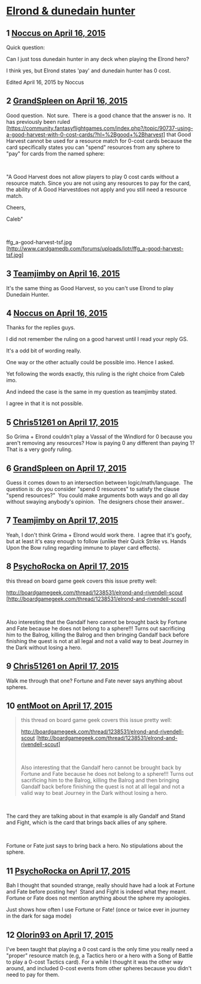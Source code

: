 # [Elrond &amp; dunedain hunter](https://community.fantasyflightgames.com/topic/171128-elrond-dunedain-hunter/)

## 1 [Noccus on April 16, 2015](https://community.fantasyflightgames.com/topic/171128-elrond-dunedain-hunter/?do=findComment&comment=1573958)

Quick question:

Can I just toss dunedain hunter in any deck when playing the Elrond hero?

I think yes, but Elrond states 'pay' and dunedain hunter has 0 cost.

Edited April 16, 2015 by Noccus

## 2 [GrandSpleen on April 16, 2015](https://community.fantasyflightgames.com/topic/171128-elrond-dunedain-hunter/?do=findComment&comment=1574005)

Good question.  Not sure.  There is a good chance that the answer is no.  It has previously been ruled [https://community.fantasyflightgames.com/index.php?/topic/90737-using-a-good-harvest-with-0-cost-cards/?hl=%2Bgood+%2Bharvest] that Good Harvest cannot be used for a resource match for 0-cost cards because the card specifically states you can "spend" resources from any sphere to "pay" for cards from the named sphere:

 

"A Good Harvest does not allow players to play 0 cost cards without a resource match. Since you are not using any resources to pay for the card, the ability of A Good Harvestdoes not apply and you still need a resource match.

Cheers,

Caleb"

 

ffg_a-good-harvest-tsf.jpg [http://www.cardgamedb.com/forums/uploads/lotr/ffg_a-good-harvest-tsf.jpg]

## 3 [Teamjimby on April 16, 2015](https://community.fantasyflightgames.com/topic/171128-elrond-dunedain-hunter/?do=findComment&comment=1574044)

It's the same thing as Good Harvest, so you can't use Elrond to play Dunedain Hunter.  

## 4 [Noccus on April 16, 2015](https://community.fantasyflightgames.com/topic/171128-elrond-dunedain-hunter/?do=findComment&comment=1574177)

Thanks for the replies guys.

I did not remember the ruling on a good harvest until I read your reply GS.

It's a odd bit of wording really.

One way or the other actually could be possible imo. Hence I asked.

Yet following the words exactly, this ruling is the right choice from Caleb imo.

And indeed the case is the same in my question as teamjimby stated.

I agree in that it is not possible.

## 5 [Chris51261 on April 17, 2015](https://community.fantasyflightgames.com/topic/171128-elrond-dunedain-hunter/?do=findComment&comment=1574761)

So Grima + Elrond couldn't play a Vassal of the Windlord for 0 because you aren't removing any resources? How is paying 0 any different than paying 1? That is a very goofy ruling.

## 6 [GrandSpleen on April 17, 2015](https://community.fantasyflightgames.com/topic/171128-elrond-dunedain-hunter/?do=findComment&comment=1574767)

Guess it comes down to an intersection between logic/math/language.  The question is: do you consider "spend 0 resources" to satisfy the clause "spend resources?"  You could make arguments both ways and go all day without swaying anybody's opinion.  The designers chose their answer..

## 7 [Teamjimby on April 17, 2015](https://community.fantasyflightgames.com/topic/171128-elrond-dunedain-hunter/?do=findComment&comment=1574867)

Yeah, I don't think Grima + Elrond would work there.  I agree that it's goofy, but at least it's easy enough to follow (unlike their Quick Strike vs. Hands Upon the Bow ruling regarding immune to player card effects).

## 8 [PsychoRocka on April 17, 2015](https://community.fantasyflightgames.com/topic/171128-elrond-dunedain-hunter/?do=findComment&comment=1575078)

this thread on board game geek covers this issue pretty well: 

http://boardgamegeek.com/thread/1238531/elrond-and-rivendell-scout [http://boardgamegeek.com/thread/1238531/elrond-and-rivendell-scout]

 

Also interesting that the Gandalf hero cannot be brought back by Fortune and Fate because he does not belong to a sphere!!! Turns out sacrificing him to the Balrog, killing the Balrog and then bringing Gandalf back before finishing the quest is not at all legal and not a valid way to beat Journey in the Dark without losing a hero.

## 9 [Chris51261 on April 17, 2015](https://community.fantasyflightgames.com/topic/171128-elrond-dunedain-hunter/?do=findComment&comment=1575125)

Walk me through that one? Fortune and Fate never says anything about spheres.

## 10 [entMoot on April 17, 2015](https://community.fantasyflightgames.com/topic/171128-elrond-dunedain-hunter/?do=findComment&comment=1575128)

> this thread on board game geek covers this issue pretty well: 
> 
> http://boardgamegeek.com/thread/1238531/elrond-and-rivendell-scout [http://boardgamegeek.com/thread/1238531/elrond-and-rivendell-scout]
> 
>  
> 
> Also interesting that the Gandalf hero cannot be brought back by Fortune and Fate because he does not belong to a sphere!!! Turns out sacrificing him to the Balrog, killing the Balrog and then bringing Gandalf back before finishing the quest is not at all legal and not a valid way to beat Journey in the Dark without losing a hero.

 

The card they are talking about in that example is ally Gandalf and Stand and Fight, which is the card that brings back allies of any sphere.

 

Fortune or Fate just says to bring back a hero. No stipulations about the sphere.

## 11 [PsychoRocka on April 17, 2015](https://community.fantasyflightgames.com/topic/171128-elrond-dunedain-hunter/?do=findComment&comment=1575440)

Bah I thought that sounded strange, really should have had a look at Fortune and Fate before posting hey! 
Stand and Fight is indeed what they meant. Fortune or Fate does not mention anything about the sphere my apologies. 

Just shows how often I use Fortune or Fate! (once or twice ever in journey in the dark for saga mode)

## 12 [Olorin93 on April 17, 2015](https://community.fantasyflightgames.com/topic/171128-elrond-dunedain-hunter/?do=findComment&comment=1575806)

I've been taught that playing a 0 cost card is the only time you really need a "proper" resource match (e.g, a Tactics hero or a hero with a Song of Battle to play a 0-cost Tactics card). For a while I thought it was the other way around, and included 0-cost events from other spheres because you didn't need to pay for them.


